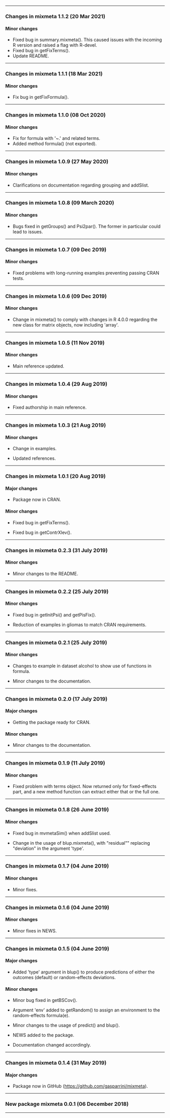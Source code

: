 -----------------------------------

### Changes in mixmeta 1.1.2 (20 Mar 2021)

#### Minor changes

  * Fixed bug in summary.mixmeta(). This caused issues with the incoming R
    version and raised a flag with R-devel.
  * Fixed bug in getFixTerms().
  * Update README.

-----------------------------------

### Changes in mixmeta 1.1.1 (18 Mar 2021)

#### Minor changes

  * Fix bug in getFixFormula().

-----------------------------------

### Changes in mixmeta 1.1.0 (08 Oct 2020)

#### Minor changes

  * Fix for formula with '~.' and related terms.
  * Added method formula() (not exported).

-----------------------------------

### Changes in mixmeta 1.0.9 (27 May 2020)

#### Minor changes

  * Clarifications on documentation regarding grouping and addSlist.

-----------------------------------

### Changes in mixmeta 1.0.8 (09 March 2020)

#### Minor changes

  * Bugs fixed in getGroups() and Psi2par(). The former in particular could lead
    to issues.

-----------------------------------

### Changes in mixmeta 1.0.7 (09 Dec 2019)

#### Minor changes

  * Fixed problems with long-running examples preventing passing CRAN tests.

-----------------------------------

### Changes in mixmeta 1.0.6 (09 Dec 2019)

#### Minor changes

  * Change in mixmeta() to comply with changes in R 4.0.0 regarding the new
    class for matrix objects, now including 'array'.

-----------------------------------

### Changes in mixmeta 1.0.5 (11 Nov 2019)

#### Minor changes

  * Main reference updated.

-----------------------------------

### Changes in mixmeta 1.0.4 (29 Aug 2019)

#### Minor changes

  * Fixed authorship in main reference.

-----------------------------------

### Changes in mixmeta 1.0.3 (21 Aug 2019)

#### Minor changes

  * Change in examples.
  
  * Updated references.

-----------------------------------

### Changes in mixmeta 1.0.1 (20 Aug 2019)

#### Major changes

  * Package now in CRAN.

#### Minor changes

  * Fixed bug in getFixTerms().

  * Fixed bug in getContrXlev().

-----------------------------------

### Changes in mixmeta 0.2.3 (31 July 2019)

#### Minor changes

  * Minor changes to the README.
  
-----------------------------------

### Changes in mixmeta 0.2.2 (25 July 2019)

#### Minor changes

  * Fixed bug in getInitPsi() and getPisFix().
  
  * Reduction of examples in gliomas to match CRAN requirements.
  
-----------------------------------

### Changes in mixmeta 0.2.1  (25 July 2019)

#### Minor changes

  * Changes to example in dataset alcohol to show use of functions in formula.
  
  * Minor changes to the documentation.

-----------------------------------

### Changes in mixmeta 0.2.0  (17 July 2019)

#### Major changes

  * Getting the package ready for CRAN.

#### Minor changes

  * Minor changes to the documentation.

-----------------------------------

### Changes in mixmeta 0.1.9  (11 July 2019)

#### Minor changes

  * Fixed problem with terms object. Now returned only for fixed-effects part,
    and a new method function can extract either that or the full one.

-----------------------------------

### Changes in mixmeta 0.1.8  (26 June 2019)

#### Minor changes

  * Fixed bug in mvmetaSim() when addSlist used.
  
  * Change in the usage of blup.mixmeta(), with "residual"" replacing
    "deviation" in the argument 'type'.

-----------------------------------

### Changes in mixmeta 0.1.7  (04 June 2019)

#### Minor changes

  * Minor fixes.

-----------------------------------

### Changes in mixmeta 0.1.6  (04 June 2019)

#### Minor changes

  * Minor fixes in NEWS.

-----------------------------------

### Changes in mixmeta 0.1.5  (04 June 2019)

#### Major changes

  * Added 'type' argument in blup() to produce predictions of either the
    outcomes (default) or random-effects deviations.
      
#### Minor changes

  * Minor bug fixed in getBSCov().
    
  * Argument 'env' added to getRandom() to assign an environment to the 
    random-effects formula(e).
      
  * Minor changes to the usage of predict() and blup().
    
  * NEWS added to the package. 
    
  * Documentation changed accordingly.

-----------------------------------

### Changes in mixmeta 0.1.4 (31 May 2019)

#### Major changes

  * Package now in GitHub (https://github.com/gasparrini/mixmeta).

-----------------------------------

### New package mixmeta 0.0.1 (06 December 2018)

-----------------------------------
